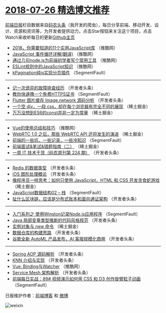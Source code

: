 # [2018-07-26 精选博文推荐](http://hao.caibaojian.com/date/2018/07/26)

[前端日报](http://caibaojian.com/c/news)栏目数据来自[码农头条](http://hao.caibaojian.com/)（我开发的爬虫），每日分享前端、移动开发、设计、资源和资讯等，为开发者提供动力，点击Star按钮来关注这个项目，点击Watch来收听每日的更新[Github主页](https://github.com/kujian/frontendDaily)
* [2018，你需要知道的11个实用JavaScript库](http://hao.caibaojian.com/81061.html) （推酷网）
* [JavaScript 事件循环详解(翻译)](http://hao.caibaojian.com/81053.html) （推酷网）
* [通过几句node.js为前端初学者写个常用工具](http://hao.caibaojian.com/81055.html) （推酷网）
* [ESLint规则中的JavaScript知识](http://hao.caibaojian.com/81057.html) （推酷网）
* [kPagination纯js实现分页插件](http://hao.caibaojian.com/80974.html) （SegmentFault）

***
* [记一次诡异的故障排查经历](http://hao.caibaojian.com/81018.html) （开发者头条）
* [教你快速撸一个免费HTTPS证书](http://hao.caibaojian.com/80969.html) （SegmentFault）
* [Flutter 图片缓存 Image.network 源码分析](http://hao.caibaojian.com/81021.html) （开发者头条）
* [一个空 div，一段 css，却在每个浏览器有完全不同的展现](http://hao.caibaojian.com/80979.html) （稀土掘金）
* [万万没想到ES6的const并非一定为常量](http://hao.caibaojian.com/80986.html) （稀土掘金）

***
* [Vue的使用总结和技巧](http://hao.caibaojian.com/81054.html) （推酷网）
* [WebRTC 1.0 之后，那些 WebRTC API 还将发生的演进](http://hao.caibaojian.com/80977.html) （稀土掘金）
* [前端的一些坑，一些记录，一些冷知识](http://hao.caibaojian.com/80956.html) （SegmentFault）
* [前端面试&amp;笔试&amp;错题指南（二）](http://hao.caibaojian.com/80989.html) （稀土掘金）
* [一周 IT 技术干货（码农周刊第 224 期）](http://hao.caibaojian.com/81016.html) （开发者头条）

***
* [Redis 的数据类型](http://hao.caibaojian.com/81010.html) （开发者头条）
* [iOS 图形处理概论](http://hao.caibaojian.com/81019.html) （开发者头条）
* [像程序员一样思考：如何只使用 JavaScript，HTML 和 CSS 开发贪食蛇游戏](http://hao.caibaojian.com/80976.html) （稀土掘金）
* [JavaScript数据结构02 &#8211; 栈](http://hao.caibaojian.com/80970.html) （SegmentFault）
* [扯什么区块链，应该是分布式账本和面向通证架构](http://hao.caibaojian.com/81011.html) （开发者头条）

***
* [入门系列之 使用Winston记录Node.js应用程序](http://hao.caibaojian.com/80971.html) （SegmentFault）
* [Java 局部变量类型推断的代码风格规范](http://hao.caibaojian.com/81022.html) （开发者头条）
* [实例对象与 new 命令](http://hao.caibaojian.com/80985.html) （稀土掘金）
* [数据仓库的构建思路](http://hao.caibaojian.com/81013.html) （开发者头条）
* [谷歌全新 AutoML 产品发布，AI 客服规模化商用](http://hao.caibaojian.com/81024.html) （开发者头条）

***
* [Spring AOP 源码解析](http://hao.caibaojian.com/81014.html) （开发者头条）
* [KNN 介绍与实现](http://hao.caibaojian.com/81025.html) （开发者头条）
* [Vue: Binding与Watcher](http://hao.caibaojian.com/81056.html) （推酷网）
* [Service Mesh 架构解析](http://hao.caibaojian.com/81026.html) （开发者头条）
* [前端每日实战：89# 视频演示如何用 CSS 和 D3 创作旋臂粒子动画](http://hao.caibaojian.com/80966.html) （SegmentFault）

日报维护作者：[前端博客](http://caibaojian.com/) 和 [微博](http://caibaojian.com/go/weibo)

![weixin](https://user-images.githubusercontent.com/3055447/38468989-651132ac-3b80-11e8-8e6b-15122322a9d7.png)
